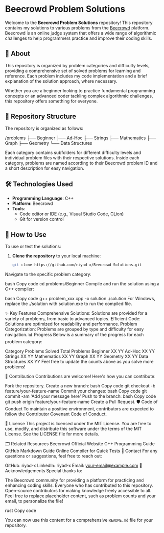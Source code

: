 # Beecrowd Problem Solutions

Welcome to the **Beecrowd Problem Solutions** repository! This repository contains my solutions to various problems from the [Beecrowd](https://www.beecrowd.com.br) platform. Beecrowd is an online judge system that offers a wide range of algorithmic challenges to help programmers practice and improve their coding skills.

## 📝 About
This repository is organized by problem categories and difficulty levels, providing a comprehensive set of solved problems for learning and reference. Each problem includes my code implementation and a brief explanation of the solution approach, where necessary.

Whether you are a beginner looking to practice fundamental programming concepts or an advanced coder tackling complex algorithmic challenges, this repository offers something for everyone.

## 📂 Repository Structure
The repository is organized as follows:

/problems ├── Beginner ├── Ad-Hoc ├── Strings ├── Mathematics ├── Graph ├── Geometry └── Data Structures

Each category contains subfolders for different difficulty levels and individual problem files with their respective solutions. Inside each category, problems are named according to their Beecrowd problem ID and a short description for easy navigation.

## 🛠️ Technologies Used
- **Programming Language**: C++
- **Platform**: Beecrowd
- **Tools**: 
  - Code editor or IDE (e.g., Visual Studio Code, CLion)
  - Git for version control

## 🚀 How to Use
To use or test the solutions:

1. **Clone the repository** to your local machine:
   ```bash
   git clone https://github.com/riyad-x/Beecrowd-Solutions.git
Navigate to the specific problem category:

bash
Copy code
cd problems/Beginner
Compile and run the solution using a C++ compiler:

bash
Copy code
g++ problem_xxx.cpp -o solution
./solution
For Windows, replace the ./solution with solution.exe to run the compiled file.

✨ Key Features
Comprehensive Solutions: Solutions are provided for a variety of problems, from basic to advanced topics.
Efficient Code: Solutions are optimized for readability and performance.
Problem Categorization: Problems are grouped by type and difficulty for easy navigation.
📊 Progress
Below is a summary of the progress for each problem category:

Category	Problems Solved	Total Problems
Beginner	XX	YY
Ad-Hoc	XX	YY
Strings	XX	YY
Mathematics	XX	YY
Graph	XX	YY
Geometry	XX	YY
Data Structures	XX	YY
Feel free to update the counts above as you solve more problems!

📌 Contribution
Contributions are welcome! Here's how you can contribute:

Fork the repository.
Create a new branch:
bash
Copy code
git checkout -b feature/your-feature-name
Commit your changes:
bash
Copy code
git commit -am 'Add your message here'
Push to the branch:
bash
Copy code
git push origin feature/your-feature-name
Create a Pull Request.
🛡️ Code of Conduct
To maintain a positive environment, contributors are expected to follow the Contributor Covenant Code of Conduct.

📄 License
This project is licensed under the MIT License. You are free to use, modify, and distribute this software under the terms of the MIT License. See the LICENSE file for more details.

🗂️ Related Resources
Beecrowd Official Website
C++ Programming Guide
GitHub Markdown Guide
Online Compiler for Quick Tests
📧 Contact
For any questions or suggestions, feel free to reach out:

GitHub: riyad-x
LinkedIn: riyad-x
Email: your-email@example.com
🤝 Acknowledgements
Special thanks to:

The Beecrowd community for providing a platform for practicing and enhancing coding skills.
Everyone who has contributed to this repository.
Open-source contributors for making knowledge freely accessible to all.
Feel free to replace placeholder content, such as problem counts and your email, to personalize the file!

rust
Copy code

You can now use this content for a comprehensive `README.md` file for your repository.





